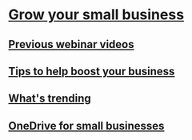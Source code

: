 
# [Grow your small business](admin/grow-your-small-business/grow-your-small-business.md)
## [Previous webinar videos](grow-your-small-business/previous-webinar-videos.md)
## [Tips to help boost your business](grow-your-small-business/tips-to-help-boost-your-business.md)
## [What's trending](grow-your-small-business/what-s-trending.md)
## [OneDrive for small businesses](grow-your-small-business/onedrive-for-small-businesses.md)